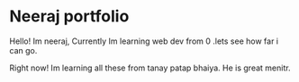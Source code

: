 # Neeraj portfolio

Hello!  Im neeraj, Currently Im learning web dev from 0 .lets see how far i can go.

 Right now! Im learning all these from tanay patap bhaiya. He is great menitr.

